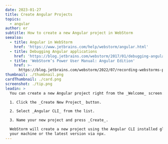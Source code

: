 ```yaml
---
date: 2023-01-27
title: Create Angular Projects
topics:
  - angular
author: er
subtitle: How to create a new Angular project in WebStorm
seealso:
  - title: Angular in WebStorm
    href: 'https://www.jetbrains.com/help/webstorm/angular.html'
  - title: Debugging Angular applications
    href: 'https://blog.jetbrains.com/webstorm/2017/01/debugging-angular-apps/'
  - title: 'WebStorm’s Power User Manual: Angular Edition'
    href: >-
      https://blog.jetbrains.com/webstorm/2022/07/recording-webstorms-power-user-manual-angular-edition/
thumbnail: ./thumbnail.png
cardThumbnail: ./card.png
screenshot: ./tip.png
leadin: >
  You can create a new Angular project right from the _Welcome_ screen:

  1. Click the _Create New Project_ button.

  2. Select _Angular CLI_ from the list.

  3. Name your new project and press _Create_.

  WebStorm will create a new project using the Angular CLI installed globally on
  your machine or the latest version via npx.
---
```


